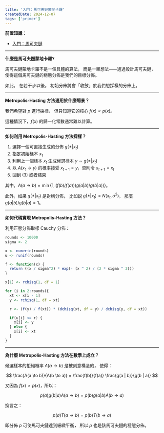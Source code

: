 ```yaml
---
title: '入門：馬可夫鏈蒙地卡羅'
createdDate: 2024-12-07
tags: ['primer']
---
```


**前置知識：**

- [入門：馬可夫鏈](/posts/introduction-to-markov-chain)

---

**什麼是馬可夫鏈蒙地卡羅?**

馬可夫鏈蒙地卡羅不是一個具體的算法，
而是一類想法⸺通過設計馬可夫鏈，
使得這個馬可夫鏈的穩態分佈是我們的目標分佈。

如此，
在若干步以後，
初始分佈將會「收斂」於我們想採樣的分佈上。

---

**Metropolis-Hasting 方法適用於什麼場景？**

我們希望對 $p$ 進行採樣，
但只知道它的核心 $f(x) \propto p(x)$。

這種情況下，$f(x)$ 的歸一化常數通常難以計算。

---

**如何利用 Metropolis-Hasting 方法採樣？**

1. 選擇一個可直接生成的分佈 $g(* | x_t)$
2. 指定初始樣本 $x_1$
3. 利用上一個樣本 $x_t$ 生成候選樣本 $y \sim g(*|x_t)$
4. 以 $A(x_t \to y)$ 的概率接受 $x_{t + 1} = y$，否則令 $x_{t + 1} = x_t$
5. 回到 (3) 或者結束

其中，$A(a \to b) = \min \{1,  (f(b) / f(a)) (g(a | b) / g(b | a)) \}$。

此外，如果 $g(* | x_t)$ 是對稱分佈，
比如説 $g(* | x_t) = N(x_t, \sigma^2)$，
那麼 $g(a | b) / g(b | a) = 1$。

---

**如何代碼實現 Metropolis-Hasting 方法？**

利用正態分佈取樣 Cauchy 分佈：

```r
rounds <- 10000
sigma <- 2

x <- numeric(rounds)
u <- runif(rounds)

f <- function(x) {
  return ((x / sigma^2) * exp(- (x ^ 2) / (2 * sigma ^ 2)))
}

x[1] <- rchisq(1, df = 1)

for (i in 2:rounds){
  xt <- x[i - 1]
  y <- rchisq(1, df = xt)

  r <- (f(y) / f(xt)) * (dchisq(xt, df = y) / dchisq(y, df = xt))

  if(u[i] <= r) {
    x[i] <- y
  } else {
    x[i] <- xt
  }
}
```

---

**為什麼 Metropolis-Hasting 方法在數學上成立？**

候選樣本的拒絕概率 $A(a \to b)$ 是被刻意構造的，
使得：

$$
\frac{A(a \to b)}{A(b \to a)}
= \frac{f(b)}{f(a)} \frac{g(a | b)}{g(b | a)}
$$

又因為 $f(x) \propto p(x)$，所以：

$$
p(a) g(b | a) A(a \to b)
= p(b) g(a | b) A(b \to a)
$$

換言之：

$$
p(a) T(a \to b) = p(b) T(b \to a)
$$

即分佈 $p$ 可使馬可夫鏈達到細緻平衡，
所以 $p$ 也是該馬可夫鏈的穩態分佈。
